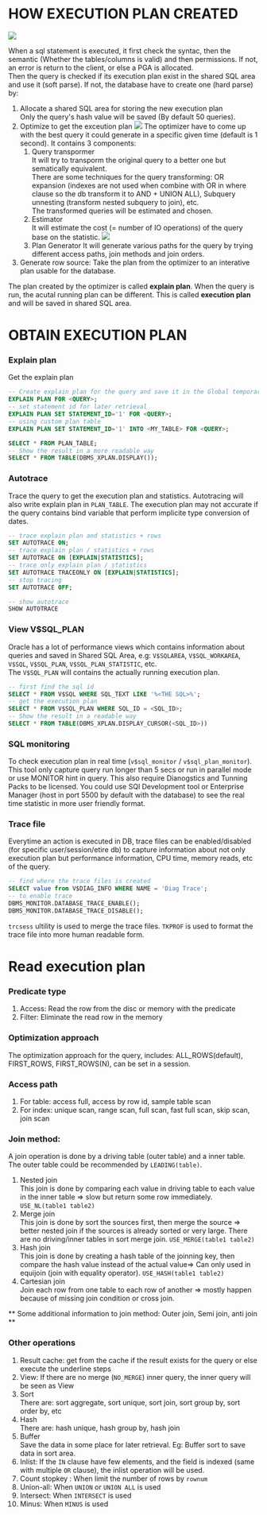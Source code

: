 # HOW EXECUTION PLAN CREATED
![](https://lh3.googleusercontent.com/pw/ACtC-3cuuXo_7KdvB3KL01fRD5y3fnv2YRTcBQLb3iX2SW-hDcBH87Dn5Ev8hEh1ykLLRSPiGr0RfuHe2yNdouf9r3yvpIILkKxTLwsEkmqD9dheoRxMRBNievRaZE_sMPZsGfokV0YHnaUxNGZ_856wedzI=w1354-h856-no)

When a sql statement is executed, it first check the syntac, then the semantic (Whether the tables/columns is valid) and then permissions. If not, an error is return to the client, or else a PGA is allocated.  
Then the query is checked if its execution plan exist in the shared SQL area and use it (soft parse). If not, the database have to create one (hard parse) by:
1. Allocate a shared SQL area for storing the new execution plan  
   Only the query's hash value will be saved (By default 50 queries).
2. Optimize to get the exceution plan
   ![](https://lh3.googleusercontent.com/pw/ACtC-3ej17s9L2BS_BTDcBIrnZhqRgy0f4DRLL41mNYEO-A68bhu8tWooLHnHK6dhTu_o1BuidUNxKSWafzMSh6CDia0NHpJ_Xpu9v_dlxbZUjGHzg4WnxgAsKwiU_xpzCX8xSKxoCT1bN7N-mOpnkeHB679=w1025-h849-no?authuser=0)
   The optimizer have to come up with the best query it could generate in a specific given time (default is 1 second). It contains 3 components:
    1. Query transpormer  
       It will try to transporm the original query to a better one but sematically equivalent.  
       There are some techniques for the query transforming: OR expansion (indexes are not used when combine with OR in where clause so the db transform it to AND + UNION ALL), Subquery unnesting (transform nested subquery to join), etc.  
       The transformed queries will be estimated and chosen.
    2. Estimator  
       It will estimate the cost (= number of IO operations) of the query base on the statistic.
       ![](https://lh3.googleusercontent.com/pw/ACtC-3dtyT1S-4xes3Km4fQCHkUqQMbLMvjAG8EHIEIMwVtLNx6ptYGySVhCEQVrF4dhtB8uuyt741plshz9CtPI79IDALCHwUyFrjkMjerFzBVEnco52LhmU-LDNqNWP447mwswTZ5nfAbWU7LyU2NdDGIE=w1931-h314-no?authuser=0)
    3. Plan Generator
       It will generate various paths for the query by trying different access paths, join methods and join orders.
3. Generate row source:
   Take the plan from the optimizer to an interative plan usable for the database.

The plan created by the optimizer is called __explain plan__. When the query is run, the acutal running plan can be different. This is called __execution plan__ and will be saved in shared SQL area.
# OBTAIN EXECUTION PLAN
### Explain plan
Get the explain plan
```SQL
-- Create explain plan for the query and save it in the Global temporary table PLAN_TABLE.
EXPLAIN PLAN FOR <QUERY>;
-- set statement id for later retrieval
EXPLAIN PLAN SET STATEMENT_ID='1' FOR <QUERY>;
-- using custom plan table
EXPLAIN PLAN SET STATEMENT_ID='1' INTO <MY_TABLE> FOR <QUERY>;

SELECT * FROM PLAN_TABLE;
-- Show the result in a more readable way
SELECT * FROM TABLE(DBMS_XPLAN.DISPLAY());
```
### Autotrace
Trace the query to get the execution plan and statistics. Autotracing will also write explain plan in `PLAN_TABLE`. The execution plan may not accurate if the query contains bind variable that perform implicite type conversion of dates.
```SQL
-- trace explain plan and statistics + rows
SET AUTOTRACE ON;
-- trace explain plan / statistics + rows
SET AUTOTRACE ON [EXPLAIN|STATISTICS];
-- trace only explain plan / statistics
SET AUTOTRACE TRACEONLY ON [EXPLAIN|STATISTICS];
-- stop tracing
SET AUTOTRACE OFF;

-- show autotrace
SHOW AUTOTRACE
```
### View V$SQL_PLAN
Oracle has a lot of performance views which contains information about queries and saved in Shared SQL Area, e.g: `V$SQLAREA`, `V$SQL_WORKAREA`, `V$SQL`, `V$SQL_PLAN`, `V$SQL_PLAN_STATISTIC`, etc.  
The `V$SQL_PLAN` will contains the actually running execution plan.

```SQL
-- first find the sql id
SELECT * FROM V$SQL WHERE SQL_TEXT LIKE '%<THE SQL>%'; 
-- get the execution plan
SELECT * FROM V$SQL_PLAN WHERE SQL_ID = <SQL_ID>;
-- Show the result in a readable way
SELECT * FROM TABLE(DBMS_XPLAN.DISPLAY_CURSOR(<SQL_ID>))
```
### SQL monitoring
To check execution plan in real time (`v$sql_monitor` / `v$sql_plan_monitor`). This tool only capture query run longer than 5 secs or run in parallel mode or use MONITOR hint in query. This also require Dianogstics and Tunning Packs to be licensed. You could use SQl Development tool or Enterprise Manager (host in port 5500 by default with the database) to see the real time statistic in more user friendly format.

### Trace file
Everytime an action is executed in DB, trace files can be enabled/disabled (for specific user/session/etire db) to capture information about not only execution plan but performance information, CPU time, memory reads, etc of the query.
```sql
-- find where the trace files is created
SELECT value from V$DIAG_INFO WHERE NAME = 'Diag Trace';
-- to enable trace
DBMS_MONITOR.DATABASE_TRACE_ENABLE();
DBMS_MONITOR.DATABASE_TRACE_DISABLE();
```
`trcsess` ultility is used to merge the trace files. `TKPROF` is used to format the trace file into more human readable form.

# Read execution plan

### Predicate type
1. Access: Read the row from the disc or memory with the predicate
2. Filter: Eliminate the read row in the memory

### Optimization approach
The optimization approach for the query, includes: ALL_ROWS(default), FIRST_ROWS, FIRST_ROWS(N), can be set in a session.

### Access path
1. For table: access full, access by row id, sample table scan
2. For index: unique scan, range scan, full scan, fast full scan, skip scan, join scan

### Join method:
A join operation is done by a driving table (outer table) and a inner table. The outer table could be recommended by `LEADING(table)`.
1. Nested join  
   This join is done by comparing each value in driving table to each value in the inner table 
   => slow but return some row immediately. `USE_NL(table1 table2)`
2. Merge join  
   This join is done by sort the sources first, then merge the source => better nested join if the sources is already sorted or very large. There are no driving/inner tables in sort merge join. `USE_MERGE(table1 table2)`
3. Hash join    
   This join is done by creating a hash table of the joinning key, then compare the hash value instead of the actual value=> Can only used in equijoin (join with equality operator). `USE_HASH(table1 table2)`
4. Cartesian join   
   Join each row from one table to each row of another => mostly happen because of missing join condition or cross join.

**  Some additional information to join method: Outer join, Semi join, anti join  **

### Other operations
1. Result cache: get from the cache if the result exists for the query or else execute the underline steps
2. View: If there are no merge (`NO_MERGE`) inner query, the inner query will be seen as View
3. Sort  
   There are: sort aggregate, sort unique, sort join, sort group by, sort order by, etc
4. Hash  
   There are: hash unique, hash group by, hash join
5. Buffer  
   Save the data in some place for later retrieval. Eg: Buffer sort to save data in sort area.
6. Inlist: If the `IN` clause have few elements, and the field is indexed (same with multiple `OR` clause), the inlist operation will be used.
7. Count stopkey : When limit the number of rows by `rownum`
8. Union-all: When `UNION` or `UNION ALL` is used
9. Intersect: When `INTERSECT` is used
10. Minus: When `MINUS` is used

    
